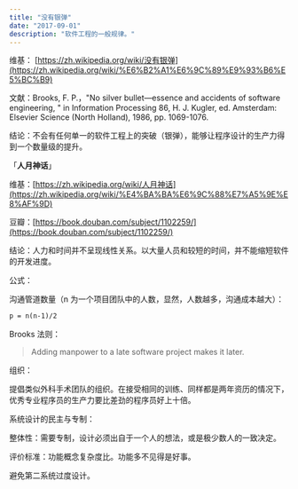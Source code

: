 ```yaml
---
title: "没有银弹"
date: "2017-09-01"
description: "软件工程的一般规律。"
---
```


维基： [https://zh.wikipedia.org/wiki/没有银弹](https://zh.wikipedia.org/wiki/%E6%B2%A1%E6%9C%89%E9%93%B6%E5%BC%B9)

文献：Brooks, F. P.，"No silver bullet—essence and accidents of software engineering, " in Information Processing 86, H. J. Kugler, ed. Amsterdam: Elsevier Science (North Holland), 1986, pp. 1069-1076.

结论：不会有任何单一的软件工程上的突破（银弹），能够让程序设计的生产力得到一个数量级的提升。

「**人月神话**」

维基：[https://zh.wikipedia.org/wiki/人月神话](https://zh.wikipedia.org/wiki/%E4%BA%BA%E6%9C%88%E7%A5%9E%E8%AF%9D)

豆瓣：[https://book.douban.com/subject/1102259/](https://book.douban.com/subject/1102259/)

结论：人力和时间并不呈现线性关系。以大量人员和较短的时间，并不能缩短软件的开发进度。

公式：

沟通管道数量（n 为一个项目团队中的人数，显然，人数越多，沟通成本越大）：

```txt
p = n(n-1)/2
```

Brooks 法则：

> Adding manpower to a late software project makes it later.

组织：

提倡类似外科手术团队的组织。在接受相同的训练、同样都是两年资历的情况下，优秀专业程序员的生产力要比差劲的程序员好上十倍。

系统设计的民主与专制：

整体性：需要专制，设计必须出自于一个人的想法，或是极少数人的一致决定。

评价标准：功能概念复杂度比。功能多不见得是好事。

避免第二系统过度设计。
